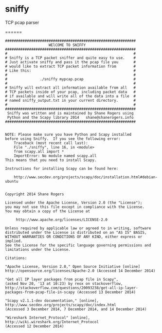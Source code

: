 sniffy
======

TCP pcap parser

======

    ############################################################ 
	                    WElCOME TO SNIFFY 
	############################################################ 
	#                                                          # 
	# Sniffy is a TCP packet sniffer and quite easy to use.    # 
	# Just activate sniffy and pass it the pcap file you       # 
	# would like to extract TCP packet information from        # 
	# Like this:                                               # 
	#                                                          # 
	#               ./sniffy mypcap.pcap                       # 
	#                                                          #  
	# Sniffy will extract all information available from all   # 
	# TCP packets inside of your pcap, including packet data   # 
	# if available and will write all of the data into a file  # 
	# named sniffy_output.txt in your current directory.       # 
	#                                                          #  
	############################################################ 
	 Sniffy was written and is maintained by Shane Rogers using 
	 Python and the Scapy library 2014   shane@shanerogers.info    
	############################################################ 


	NOTE: Please make sure you have Python and Scapy installed 
	before using Sniffy.  If you see the following error:
		Traceback (most recent call last):
 		File "./sniffy", line 16, in <module>
 		from scapy.all import *
 		ImportError: No module named scapy.all
	This means that you need to install Scapy. 

	Instructions for installing Scapy can be found here:

     	http://www.secdev.org/projects/scapy/doc/installation.html#debian-ubuntu


	Copyright 2014 Shane Rogers

   	Licensed under the Apache License, Version 2.0 (the "License");
   	you may not use this file except in compliance with the License.
   	You may obtain a copy of the License at

    	 http://www.apache.org/licenses/LICENSE-2.0

   	Unless required by applicable law or agreed to in writing, software
   	distributed under the License is distributed on an "AS IS" BASIS,
   	WITHOUT WARRANTIES OR CONDITIONS OF ANY KIND, either express or implied.
   	See the License for the specific language governing permissions and
   	limitations under the License.
	
	Citations:
	
	"Apache License, Version 2.0," Open Source Initiative [online] 
	http://opensource.org/licenses/Apache-2.0 (Accessed 14 December 2014)

	"Get all IP layer packages from pcap file in Scapy", 
	(asked Nov 20, '13 at 10:23) by reox on stackoverflow, 
	http://stackoverflow.com/questions/20093238/get-all-ip-layer-
	packages-from-pcap-file-in-scapy (Accessed 13 December 2014)
	
	"Scapy v2.1.1-dev documentation," [online],	
	http://www.secdev.org/projects/scapy/doc/index.html 
	(Accessed 3 December 2014, 7 December 2014, and 14 December 2014)

	"Wireshark Internet_Protocol" [online], 
	http://wiki.wireshark.org/Internet_Protocol 
	(Accessed 12 December 2014)



	




